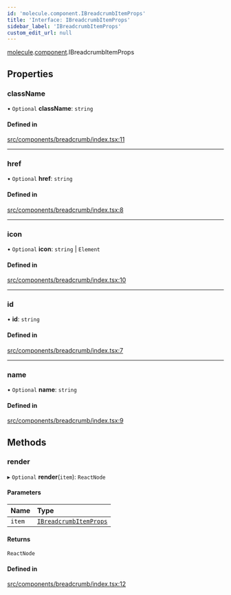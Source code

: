 ```yaml
---
id: 'molecule.component.IBreadcrumbItemProps'
title: 'Interface: IBreadcrumbItemProps'
sidebar_label: 'IBreadcrumbItemProps'
custom_edit_url: null
---
```


[molecule](../namespaces/molecule).[component](../namespaces/molecule.component).IBreadcrumbItemProps

## Properties

### className

• `Optional` **className**: `string`

#### Defined in

[src/components/breadcrumb/index.tsx:11](https://github.com/DTStack/molecule/blob/1b0aa04/src/components/breadcrumb/index.tsx#L11)

---

### href

• `Optional` **href**: `string`

#### Defined in

[src/components/breadcrumb/index.tsx:8](https://github.com/DTStack/molecule/blob/1b0aa04/src/components/breadcrumb/index.tsx#L8)

---

### icon

• `Optional` **icon**: `string` \| `Element`

#### Defined in

[src/components/breadcrumb/index.tsx:10](https://github.com/DTStack/molecule/blob/1b0aa04/src/components/breadcrumb/index.tsx#L10)

---

### id

• **id**: `string`

#### Defined in

[src/components/breadcrumb/index.tsx:7](https://github.com/DTStack/molecule/blob/1b0aa04/src/components/breadcrumb/index.tsx#L7)

---

### name

• `Optional` **name**: `string`

#### Defined in

[src/components/breadcrumb/index.tsx:9](https://github.com/DTStack/molecule/blob/1b0aa04/src/components/breadcrumb/index.tsx#L9)

## Methods

### render

▸ `Optional` **render**(`item`): `ReactNode`

#### Parameters

| Name   | Type                                                              |
| :----- | :---------------------------------------------------------------- |
| `item` | [`IBreadcrumbItemProps`](molecule.component.IBreadcrumbItemProps) |

#### Returns

`ReactNode`

#### Defined in

[src/components/breadcrumb/index.tsx:12](https://github.com/DTStack/molecule/blob/1b0aa04/src/components/breadcrumb/index.tsx#L12)
